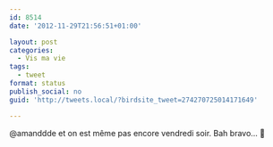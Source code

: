 ```yaml
---
id: 8514
date: '2012-11-29T21:56:51+01:00'

layout: post
categories:
  - Vis ma vie
tags:
  - tweet
format: status
publish_social: no
guid: 'http://tweets.local/?birdsite_tweet=274270725014171649'

---
```


@amanddde et on est même pas encore vendredi soir. Bah bravo… 🙂